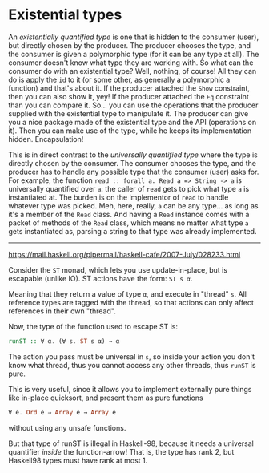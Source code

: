 # Existential types

An *existentially quantified type* is one that is hidden to the consumer (user), but directly chosen by the producer. The producer chooses the type, and the consumer is given a polymorphic type (for it can be any type at all). The consumer doesn't know what type they are working with. So what can the consumer do with an existential type? Well, nothing, of course! All they can do is apply the `id` to it (or some other, as generally a polymorphic a function) and that's about it. If the producer attached the `Show` constraint, then you can also show it, yey! If the producer attached the `Eq` constraint than you can compare it. So... you can use the operations that the producer supplied with the existential type to manipulate it. The producer can give you a nice package made of the existential type and the API (operations on it). Then you can make use of the type, while he keeps its implementation hidden. Encapsulation!

This is in direct contrast to the *universally quantified type* where the type is directly chosen by the consumer. The consumer chooses the type, and the producer has to handle any possible type that the consumer (user) asks for. For example, the function `read :: forall a. Read a => String -> a` is universally quantified over `a`: the caller of `read` gets to pick what type `a` is instantiated at. The burden is on the implementor of `read` to handle whatever type was picked. Meh, here, really, `a` can be any type... as long as it's a member of the `Read` class. And having a `Read` instance comes with a packet of methods of the `Read` class, which means no matter what type `a` gets instantiated as, parsing a string to that type was already implemented.

---
https://mail.haskell.org/pipermail/haskell-cafe/2007-July/028233.html

Consider the `ST` monad, which lets you use update-in-place, but is
escapable (unlike IO). ST actions have the form: `ST s α`.

Meaning that they return a value of type `α`, and execute in "thread" `s`.
All reference types are tagged with the thread, so that actions can only
affect references in their own "thread".

Now, the type of the function used to escape ST is:

```hs
runST :: ∀ α. (∀ s. ST s α) → α
```

The action you pass must be universal in `s`, so inside your action you don't know what thread, thus you cannot access any other threads, thus `runST` is pure.

This is very useful, since it allows you to implement externally pure things like in-place quicksort, and present them as pure functions 

```hs
∀ e. Ord e ⇒ Array e → Array e
```

without using any unsafe functions.

But that type of runST is illegal in Haskell-98, because it needs a universal quantifier *inside* the function-arrow! That is, the type has rank 2, but  Haskell98 types must have rank at most 1.
